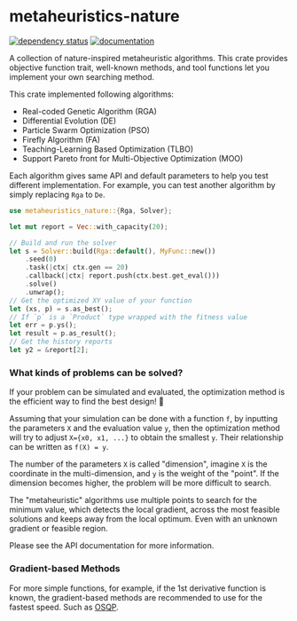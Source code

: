 # metaheuristics-nature

[![dependency status](https://deps.rs/repo/github/KmolYuan/metaheuristics-nature-rs/status.svg)](https://deps.rs/crate/metaheuristics-nature/)
[![documentation](https://docs.rs/metaheuristics-nature/badge.svg)](https://docs.rs/metaheuristics-nature)

A collection of nature-inspired metaheuristic algorithms. This crate provides objective function trait, well-known methods, and tool functions let you implement your own searching method.

This crate implemented following algorithms:

+ Real-coded Genetic Algorithm (RGA)
+ Differential Evolution (DE)
+ Particle Swarm Optimization (PSO)
+ Firefly Algorithm (FA)
+ Teaching-Learning Based Optimization (TLBO)
+ Support Pareto front for Multi-Objective Optimization (MOO)

Each algorithm gives same API and default parameters to help you test different implementation. For example, you can
test another algorithm by simply replacing `Rga` to `De`.

```rust
use metaheuristics_nature::{Rga, Solver};

let mut report = Vec::with_capacity(20);

// Build and run the solver
let s = Solver::build(Rga::default(), MyFunc::new())
    .seed(0)
    .task(|ctx| ctx.gen == 20)
    .callback(|ctx| report.push(ctx.best.get_eval()))
    .solve()
    .unwrap();
// Get the optimized XY value of your function
let (xs, p) = s.as_best();
// If `p` is a `Product` type wrapped with the fitness value
let err = p.ys();
let result = p.as_result();
// Get the history reports
let y2 = &report[2];
```

### What kinds of problems can be solved?

If your problem can be simulated and evaluated, the optimization method is the efficient way to find the best design! 🚀

Assuming that your simulation can be done with a function `f`, by inputting the parameters `X` and the evaluation value `y`, then the optimization method will try to adjust `X={x0, x1, ...}` to obtain the smallest `y`. Their relationship can be written as `f(X) = y`.

The number of the parameters `X` is called "dimension", imagine `X` is the coordinate in the multi-dimension, and `y` is the weight of the "point". If the dimension becomes higher, the problem will be more difficult to search.

The "metaheuristic" algorithms use multiple points to search for the minimum value, which detects the local gradient, across the most feasible solutions and keeps away from the local optimum. Even with an unknown gradient or feasible region.

Please see the API documentation for more information.

### Gradient-based Methods

For more simple functions, for example, if the 1st derivative function is known, the gradient-based methods are recommended to use for the fastest speed. Such as [OSQP](https://osqp.org/).
